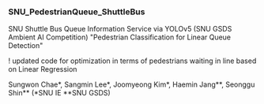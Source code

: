 ### SNU_PedestrianQueue_ShuttleBus
SNU Shuttle Bus Queue Information Service via YOLOv5 (SNU GSDS Ambient AI Competition)
"Pedestrian Classification for Linear Queue Detection"

! updated code for optimization in terms of pedestrians waiting in line based on Linear Regression

Sungwon Chae*, Sangmin Lee*, Joomyeong Kim*, Haemin Jang**, Seonggu Shin**
(*SNU IE **SNU GSDS)
